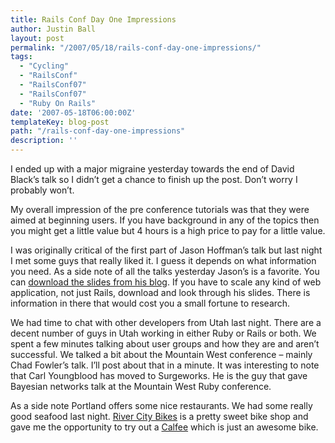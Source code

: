 ```yaml
---
title: Rails Conf Day One Impressions
author: Justin Ball
layout: post
permalink: "/2007/05/18/rails-conf-day-one-impressions/"
tags:
  - "Cycling"
  - "RailsConf"
  - "RailsConf07"
  - "RailsConf07"
  - "Ruby On Rails"
date: '2007-05-18T06:00:00Z'
templateKey: blog-post
path: "/rails-conf-day-one-impressions"
description: ''
---
```


I ended up with a major migraine yesterday towards the end of David Black’s talk so I didn’t get a chance to finish up the post. Don’t worry I probably won’t.

My overall impression of the pre conference tutorials was that they were aimed at beginning users. If you have background in any of the topics then you might get a little value but 4 hours is a high price to pay for a little value.

I was originally critical of the first part of Jason Hoffman’s talk but last night I met some guys that really liked it. I guess it depends on what information you need. As a side note of all the talks yesterday Jason’s is a favorite. You can [download the slides from his blog][1]. If you have to scale any kind of web application, not just Rails, download and look through his slides. There is information in there that would cost you a small fortune to research.

 [1]: http://joyeur.com/2007/05/18/slides-for-my-railsconf-talk-scaling-a-rails-application-from-the-bottom-up

We had time to chat with other developers from Utah last night. There are a decent number of guys in Utah working in either Ruby or Rails or both. We spent a few minutes talking about user groups and how they are and aren’t successful. We talked a bit about the Mountain West conference – mainly Chad Fowler’s talk. I’ll post about that in a minute. It was interesting to note that Carl Youngblood has moved to Surgeworks. He is the guy that gave Bayesian networks talk at the Mountain West Ruby conference.

As a side note Portland offers some nice restaurants. We had some really good seafood last night. [River City Bikes][2] is a pretty sweet bike shop and gave me the opportunity to try out a [Calfee][3] which is just an awesome bike.

 [2]: http://www.rivercitybicycles.com/
 [3]: http://www.calfeedesign.com/

